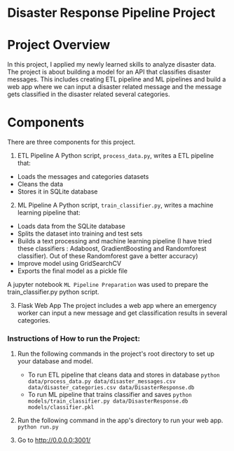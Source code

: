 # Disaster Response Pipeline Project

 
# Project Overview
In this project, I applied my newly learned skills to analyze disaster data. The project is about building a model for an API that classifies disaster messages. This includes creating ETL pipeline and ML pipelines 
and build a web app where we can input a disaster related message and the message gets classified in the disaster related several categories.


# Components
There are three components for this project. 

1. ETL Pipeline
A Python script, `process_data.py`, writes a ETL pipeline that:

 - Loads the messages and categories datasets
 - Cleans the data
 - Stores it in SQLite database
 
 
2. ML Pipeline
A Python script, `train_classifier.py`, writes a machine learning pipeline that:

 - Loads data from the SQLite database
 - Splits the dataset into training and test sets
 - Builds a text processing and machine learning pipeline
  (I have tried these classifiers : Adaboost, GradientBoosting and Randomforest classifier). Out of these Randomforest gave a better accuracy)
 - Improve model using GridSearchCV
 - Exports the final model as a pickle file
 
A jupyter notebook `ML Pipeline Preparation` was used to prepare the train_classifier.py python script. 

3. Flask Web App
The project includes a web app where an emergency worker can input a new message and get classification results in several categories. 

### Instructions of How to run the Project:
1. Run the following commands in the project's root directory to set up your database and model.

    - To run ETL pipeline that cleans data and stores in database
        `python data/process_data.py data/disaster_messages.csv data/disaster_categories.csv data/DisasterResponse.db`
    - To run ML pipeline that trains classifier and saves
        `python models/train_classifier.py data/DisasterResponse.db models/classifier.pkl`

2. Run the following command in the app's directory to run your web app.
    `python run.py`

3. Go to http://0.0.0.0:3001/

